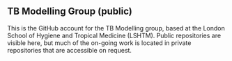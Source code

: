 ## TB Modelling Group (public)

This is the GitHub account for the TB Modelling group, based at the London School of Hygiene and Tropical Medicine (LSHTM). Public repositories are visible here, but much of the on-going work is located in private repositories that are accessible on request. 

